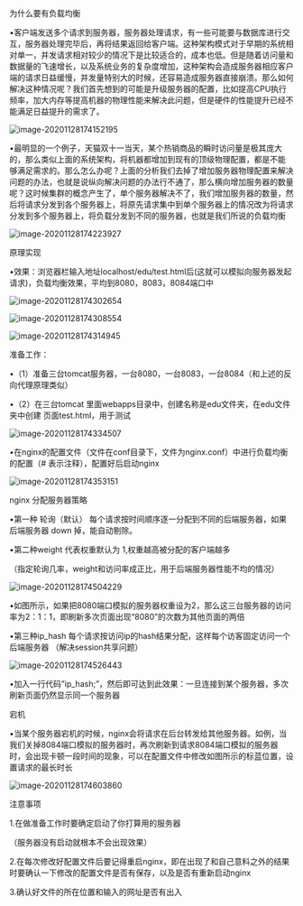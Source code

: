 为什么要有负载均衡

•客户端发送多个请求到服务器，服务器处理请求，有一些可能要与数据库进行交互，服务器处理完毕后，再将结果返回给客户端。这种架构模式对于早期的系统相对单一，并发请求相对较少的情况下是比较适合的，成本也低。但是随着访问量和数据量的飞速增长，以及系统业务的复杂度增加，这种架构会造成服务器相应客户端的请求日益缓慢，并发量特别大的时候，还容易造成服务器直接崩溃。那么如何解决这种情况呢？我们首先想到的可能是升级服务器的配置，比如提高CPU执行频率，加大内存等提高机器的物理性能来解决此问题，但是硬件的性能提升已经不能满足日益提升的需求了。

![image-20201128174152195](C:\Users\Clearlove\AppData\Roaming\Typora\typora-user-images\image-20201128174152195.png)

•最明显的一个例子，天猫双十一当天，某个热销商品的瞬时访问量是极其庞大的，那么类似上面的系统架构，将机器都增加到现有的顶级物理配置，都是不能 够满足需求的。那么怎么办呢？上面的分析我们去掉了增加服务器物理配置来解决问题的办法，也就是说纵向解决问题的办法行不通了，那么横向增加服务器的数量呢？这时候集群的概念产生了，单个服务器解决不了，我们增加服务器的数量，然后将请求分发到各个服务器上，将原先请求集中到单个服务器上的情况改为将请求分发到多个服务器上，将负载分发到不同的服务器，也就是我们所说的负载均衡

![image-20201128174223927](C:\Users\Clearlove\AppData\Roaming\Typora\typora-user-images\image-20201128174223927.png)



原理实现

•效果：浏览器栏输入地址localhost/edu/test.html后(这就可以模拟向服务器发起请求)，负载均衡效果，平均到8080，8083，8084端口中

![image-20201128174302654](C:\Users\Clearlove\AppData\Roaming\Typora\typora-user-images\image-20201128174302654.png)

![image-20201128174308554](C:\Users\Clearlove\AppData\Roaming\Typora\typora-user-images\image-20201128174308554.png)

![image-20201128174314945](C:\Users\Clearlove\AppData\Roaming\Typora\typora-user-images\image-20201128174314945.png)

准备工作：

•（1）准备三台tomcat服务器，一台8080，一台8083，一台8084（和上述的反向代理原理类似） 

•（2）在三台tomcat 里面webapps目录中，创建名称是edu文件夹，在edu文件夹中创建 页面test.html，用于测试

![image-20201128174334507](C:\Users\Clearlove\AppData\Roaming\Typora\typora-user-images\image-20201128174334507.png)

•在nginx的配置文件（文件在conf目录下，文件为nginx.conf）中进行负载均衡的配置（# 表示注释），配置好后启动nginx

![image-20201128174353151](C:\Users\Clearlove\AppData\Roaming\Typora\typora-user-images\image-20201128174353151.png)



nginx 分配服务器策略 

•第一种 轮询（默认） 每个请求按时间顺序逐一分配到不同的后端服务器，如果后端服务器 down 掉，能自动剔除。

•第二种weight 代表权重默认为 1,权重越高被分配的客户端越多

（指定轮询几率，weight和访问率成正比，用于后端服务器性能不均的情况）

![image-20201128174504229](C:\Users\Clearlove\AppData\Roaming\Typora\typora-user-images\image-20201128174504229.png)

•如图所示，如果把8080端口模拟的服务器权重设为2，那么这三台服务器的访问率为2：1：1，即刷新多次页面出现“8080”的次数为其他页面的两倍

•第三种ip_hash 每个请求按访问ip的hash结果分配，这样每个访客固定访问一个后端服务器 （解决session共享问题）

![image-20201128174526443](C:\Users\Clearlove\AppData\Roaming\Typora\typora-user-images\image-20201128174526443.png)

•加入一行代码”ip_hash;”，然后即可达到此效果：一旦连接到某个服务器，多次刷新页面仍然显示同一个服务器

宕机

•当某个服务器宕机的时候，nginx会将请求在后台转发给其他服务器。如例，当我们关掉8084端口模拟的服务器时，再次刷新到请求8084端口模拟的服务器时，会出现卡顿一段时间的现象，可以在配置文件中修改如图所示的标蓝位置，设置请求的最长时长

![image-20201128174603860](C:\Users\Clearlove\AppData\Roaming\Typora\typora-user-images\image-20201128174603860.png)



注意事项

1.在做准备工作时要确定启动了你打算用的服务器

（服务器没有启动就根本不会出现效果）

2.在每次修改好配置文件后要记得重启nginx，即在出现了和自己意料之外的结果时要确认一下修改的配置文件是否有保存，以及是否有重新启动nginx

3.确认好文件的所在位置和输入的网址是否有出入